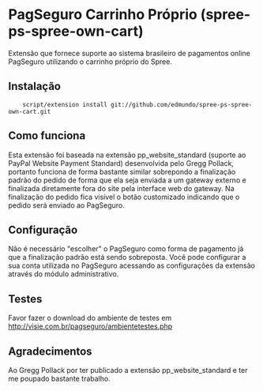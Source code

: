# PagSeguro Carrinho Próprio (spree-ps-spree-own-cart)

Extensão que fornece suporte ao sistema brasileiro de pagamentos online PagSeguro utilizando o carrinho próprio do Spree.

## Instalação

        script/extension install git://github.com/edmundo/spree-ps-spree-own-cart.git

## Como funciona

Esta extensão foi baseada na extensão pp_website_standard (suporte ao PayPal Website Payment Standard) desenvolvida pelo Gregg Pollack, portanto funciona de forma bastante similar sobrepondo a finalização padrão do pedido de forma que ela seja enviada a um gateway externo e finalizada diretamente fora do site pela interface web do gateway. Na finalização do pedido fica visível o botão customizado indicando que o pedido será enviado ao PagSeguro.

## Configuração

Não é necessário "escolher" o PagSeguro como forma de pagamento já que a finalização padrão está sendo sobreposta. Você pode configurar a sua conta utilizada no PagSeguro acessando as configurações da extensão através do módulo administrativo.

## Testes

Favor fazer o download do ambiente de testes em http://visie.com.br/pagseguro/ambientetestes.php

## Agradecimentos

Ao Gregg Pollack por ter publicado a extensão pp_website_standard e ter me poupado bastante trabalho.
